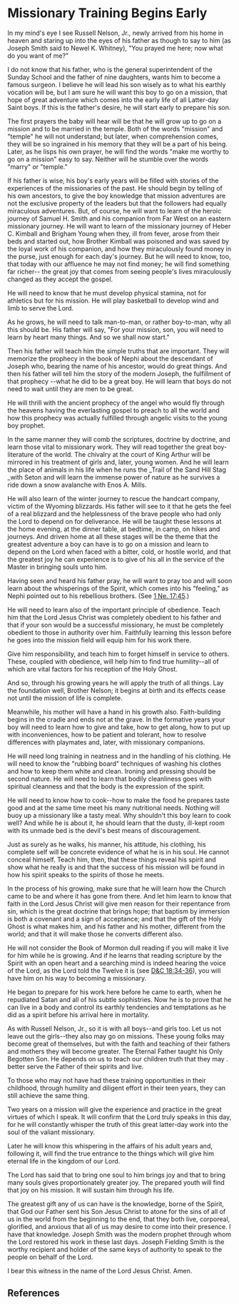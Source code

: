# Missionary Training Begins Early

In my mind's eye I see Russell Nelson, Jr., newly arrived from his home in
heaven and staring up into the eyes of his father as though to say to him (as
Joseph Smith said to Newel K. Whitney), "You prayed me here; now what do you
want of me?"

I do not know that his father, who is the general superintendent of the Sunday
School and the father of nine daughters, wants him to become a famous surgeon.
I believe he will lead his son wisely as to what his earthly vocation will be,
but I am sure he will want this boy to go on a mission, that hope of great
adventure which comes into the early life of all Latter-day Saint boys. If
this is the father's desire, he will start early to prepare his son.

The first prayers the baby will hear will be that he will grow up to go on a
mission and to be married in the temple. Both of the words "mission" and
"temple" he will not understand; but later, when comprehension comes, they
will be so ingrained in his memory that they will be a part of his being.
Later, as he lisps his own prayer, he will find the words "make me worthy to
go on a mission" easy to say. Neither will he stumble over the words "marry"
or "temple."

If his father is wise, his boy's early years will be filled with stories of
the experiences of the missionaries of the past. He should begin by telling of
his own ancestors, to give the boy knowledge that mission adventures are not
the exclusive property of the leaders but that the followers had equally
miraculous adventures. But, of course, he will want to learn of the heroic
journey of Samuel H. Smith and his companion from Far West on an eastern
missionary journey. He will want to learn of the missionary journey of Heber
C. Kimball and Brigham Young when they, ill from fever, arose from their beds
and started out, how Brother Kimball was poisoned and was saved by the loyal
work of his companion, and how they miraculously found money in the purse,
just enough for each day's journey. But he will need to know, too, that today
with our affluence he may not find money; he will find something far richer--
the great joy that comes from seeing people's lives miraculously changed as
they accept the gospel.

He will need to know that he must develop physical stamina, not for athletics
but for his mission. He will play basketball to develop wind and limb to serve
the Lord.

As he grows, he will need to talk man-to-man, or rather boy-to-man, why all
this should be. His father will say, "For your mission, son, you will need to
learn by heart many things. And so we shall now start."

Then his father will teach him the simple truths that are important. They will
memorize the prophecy in the book of Nephi about the descendant of Joseph who,
bearing the name of his ancestor, would do great things. And then his father
will tell him the story of the modern Joseph, the fulfillment of that prophecy
--what he did to be a great boy. He will learn that boys do not need to wait
until they are men to be great.

He will thrill with the ancient prophecy of the angel who would fly through
the heavens having the everlasting gospel to preach to all the world and how
this prophecy was actually fulfilled through angelic visits to the young boy
prophet.

In the same manner they will comb the scriptures, doctrine by doctrine, and
learn those vital to missionary work. They will read together the great boy-
literature of the world. The chivalry at the court of King Arthur will be
mirrored in his treatment of girls and, later, young women. And he will learn
the place of animals in his life when he runs the _Trail of the Sand Hill Stag
_with Seton and will learn the immense power of nature as he survives a ride
down a snow avalanche with Enos A. Mills.

He will also learn of the winter journey to rescue the handcart company,
victim of the Wyoming blizzards. His father will see to it that he gets the
feel of a real blizzard and the helplessness of the brave people who had only
the Lord to depend on for deliverance. He will be taught these lessons at the
home evening, at the dinner table, at bedtime, in camp, on hikes and journeys.
And driven home at all these stages will be the theme that the greatest
adventure a boy can have is to go on a mission and learn to depend on the Lord
when faced with a bitter, cold, or hostile world, and that the greatest joy he
can experience is to give of his all in the service of the Master in bringing
souls unto him.

Having seen and heard his father pray, he will want to pray too and will soon
learn about the whisperings of the Spirit, which comes into his "feeling," as
Nephi pointed out to his rebellious brothers. (See [1 Ne.
17:45](/scriptures/bofm/1-ne/17.45?lang=eng#44).)

He will need to learn also of the important principle of obedience. Teach him
that the Lord Jesus Christ was completely obedient to his father and that if
your son would be a successful missionary, he must be completely obedient to
those in authority over him. Faithfully learning this lesson before he goes
into the mission field will equip him for his work there.

Give him responsibility, and teach him to forget himself in service to others.
These, coupled with obedience, will help him to find true humility--all of
which are vital factors for his reception of the Holy Ghost.

And so, through his growing years he will apply the truth of all things. Lay
the foundation well, Brother Nelson; it begins at birth and its effects cease
not until the mission of life is complete.

Meanwhile, his mother will have a hand in his growth also. Faith-building
begins in the cradle and ends not at the grave. In the formative years your
boy will need to learn how to give and take, how to get along, how to put up
with inconveniences, how to be patient and tolerant, how to resolve
differences with playmates and, later, with missionary companions.

He will need long training in neatness and in the handling of his clothing. He
will need to know the "rubbing board" techniques of washing his clothes and
how to keep them white and clean. Ironing and pressing should be second
nature. He will need to learn that bodily cleanliness goes with spiritual
cleanness and that the body is the expression of the spirit.

He will need to know how to cook--how to make the food he prepares taste good
and at the same time meet his many nutritional needs. Nothing will buoy up a
missionary like a tasty meal. Why shouldn't this boy learn to cook well? And
while he is about it, he should learn that the dusty, ill-kept room with its
unmade bed is the devil's best means of discouragement.

Just as surely as he walks, his manner, his attitude, his clothing, his
complete self will be concrete evidence of what he is in his soul. He cannot
conceal himself. Teach him, then, that these things reveal his spirit and show
what he really is and that the success of his mission will be found in how his
spirit speaks to the spirits of those he meets.

In the process of his growing, make sure that he will learn how the Church
came to be and where it has gone from there. And let him learn to know that
faith in the Lord Jesus Christ will give men reason for their repentance from
sin, which is the great doctrine that brings hope; that baptism by immersion
is both a covenant and a sign of acceptance; and that the gift of the Holy
Ghost is what makes him, and his father and his mother, different from the
world; and that it will make those he converts different also.

He will not consider the Book of Mormon dull reading if you will make it live
for him while he is growing. And if he learns that reading scripture by the
Spirit with an open heart and a searching mind is indeed hearing the voice of
the Lord, as the Lord told the Twelve it is (see [D&amp;C
18:34-36](/scriptures/dc-testament/dc/18.34-36?lang=eng#33)), you will have
him on his way to becoming a missionary.

He began to prepare for his work here before he came to earth, when he
repudiated Satan and all of his subtle sophistries. Now he is to prove that he
can live in a body and control its earthly tendencies and temptations as he
did as a spirit before his arrival here in mortality.

As with Russell Nelson, Jr., so it is with all boys--and girls too. Let us not
leave out the girls--they also may go on missions. These young folks may
become great of themselves, but with the faith and teaching of their fathers
and mothers they will become greater. The Eternal Father taught his Only
Begotten Son. He depends on us to teach our children truth that they may .
better serve the Father of their spirits and live.

To those who may not have had these training opportunities in their childhood,
through humility and diligent effort in their teen years, they can still
achieve the same thing.

Two years on a mission will give the experience and practice in the great
virtues of which I speak. It will confirm that the Lord truly speaks in this
day, for he will constantly whisper the truth of this great latter-day work
into the soul of the valiant missionary.

Later he will know this whispering in the affairs of his adult years and,
following it, will find the true entrance to the things which will give him
eternal life in the kingdom of our Lord.

The Lord has said that to bring one soul to him brings joy and that to bring
many souls gives proportionately greater joy. The prepared youth will find
that joy on his mission. It will sustain him through his life.

The greatest gift any of us can have is the knowledge, borne of the Spirit,
that God our Father sent his Son Jesus Christ to atone for the sins of all of
us in the world from the beginning to the end, that they both live, corporeal,
glorified, and anxious that all of us may desire to come into their presence.
I have that knowledge. Joseph Smith was the modern prophet through whom the
Lord restored his work in these last days. Joseph Fielding Smith is the worthy
recipient and holder of the same keys of authority to speak to the people on
behalf of the Lord.

I bear this witness in the name of the Lord Jesus Christ. Amen.

## References

